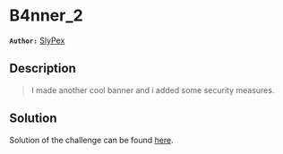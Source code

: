 # B4nner_2

**`Author:`** [SlyPex](https://github.com/SlyPex)

## Description

> I made another cool banner and i added some security measures.  







## Solution
Solution of the challenge can be found [here](solution/).
